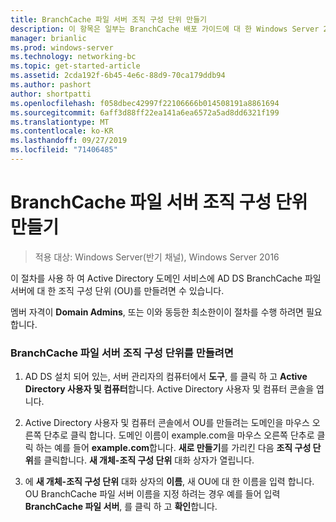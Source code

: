 ```yaml
---
title: BranchCache 파일 서버 조직 구성 단위 만들기
description: 이 항목은 일부는 BranchCache 배포 가이드에 대 한 Windows Server 2016, 지사에 WAN 대역폭 사용량을 최적화 하기 위해 분산 및 호스트 캐시 모드로 BranchCache를 배포 하는 방법을 보여 주는
manager: brianlic
ms.prod: windows-server
ms.technology: networking-bc
ms.topic: get-started-article
ms.assetid: 2cda192f-6b45-4e6c-88d9-70ca179ddb94
ms.author: pashort
author: shortpatti
ms.openlocfilehash: f058dbec42997f22106666b014508191a8861694
ms.sourcegitcommit: 6aff3d88ff22ea141a6ea6572a5ad8dd6321f199
ms.translationtype: MT
ms.contentlocale: ko-KR
ms.lasthandoff: 09/27/2019
ms.locfileid: "71406485"
---
```

# <a name="create-the-branchcache-file-servers-organizational-unit"></a>BranchCache 파일 서버 조직 구성 단위 만들기

>적용 대상: Windows Server(반기 채널), Windows Server 2016

이 절차를 사용 하 여 Active Directory 도메인 서비스에 AD DS BranchCache 파일 서버에 대 한 조직 구성 단위 (OU)를 만들려면 수 있습니다.  
  
멤버 자격이 **Domain Admins**, 또는 이와 동등한 최소한이이 절차를 수행 하려면 필요 합니다.  
  
### <a name="to-create-the-branchcache-file-servers-organizational-unit"></a>BranchCache 파일 서버 조직 구성 단위를 만들려면  
  
1.  AD DS 설치 되어 있는, 서버 관리자의 컴퓨터에서 **도구**, 를 클릭 하 고 **Active Directory 사용자 및 컴퓨터**합니다. Active Directory 사용자 및 컴퓨터 콘솔을 엽니다.  
  
2.  Active Directory 사용자 및 컴퓨터 콘솔에서 OU를 만들려는 도메인을 마우스 오른쪽 단추로 클릭 합니다. 도메인 이름이 example.com을 마우스 오른쪽 단추로 클릭 하는 예를 들어 **example.com**합니다. **새로 만들기**를 가리킨 다음 **조직 구성 단위**를 클릭합니다. **새 개체-조직 구성 단위** 대화 상자가 열립니다.  
  
3.  에 **새 개체-조직 구성 단위** 대화 상자의 **이름**, 새 OU에 대 한 이름을 입력 합니다. OU BranchCache 파일 서버 이름을 지정 하려는 경우 예를 들어 입력 **BranchCache 파일 서버**, 를 클릭 하 고 **확인**합니다.  
  


